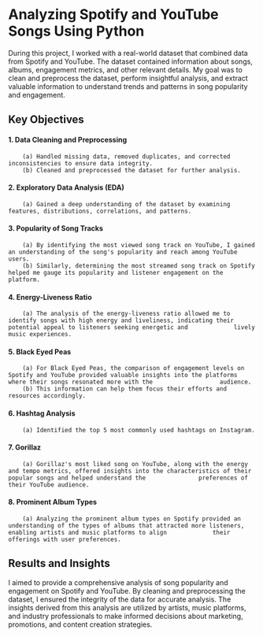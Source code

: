 # Analyzing Spotify and YouTube Songs Using Python
During this project, I worked with a real-world dataset that combined data from Spotify and YouTube. The dataset contained information about songs, albums, engagement metrics, and other relevant details. My goal was to clean and preprocess the dataset, perform insightful analysis, and extract valuable information to understand trends and patterns in song popularity and engagement.

## Key Objectives

#### 1. Data Cleaning and Preprocessing
        (a) Handled missing data, removed duplicates, and corrected inconsistencies to ensure data integrity.
        (b) Cleaned and preprocessed the dataset for further analysis.

#### 2. Exploratory Data Analysis (EDA)
        (a) Gained a deep understanding of the dataset by examining features, distributions, correlations, and patterns.
        
#### 3. Popularity of Song Tracks
        (a) By identifying the most viewed song track on YouTube, I gained an understanding of the song's popularity and reach among YouTube users. 
        (b) Similarly, determining the most streamed song track on Spotify helped me gauge its popularity and listener engagement on the platform.
        
#### 4. Energy-Liveness Ratio
        (a) The analysis of the energy-liveness ratio allowed me to identify songs with high energy and liveliness, indicating their potential appeal to listeners seeking energetic and             lively music experiences.
        
#### 5. Black Eyed Peas
        (a) For Black Eyed Peas, the comparison of engagement levels on Spotify and YouTube provided valuable insights into the platforms where their songs resonated more with the                   audience. 
        (b) This information can help them focus their efforts and resources accordingly.

#### 6. Hashtag Analysis
        (a) Identified the top 5 most commonly used hashtags on Instagram.

#### 7. Gorillaz
        (a) Gorillaz's most liked song on YouTube, along with the energy and tempo metrics, offered insights into the characteristics of their popular songs and helped understand the               preferences of their YouTube audience.

#### 8. Prominent Album Types
        (a) Analyzing the prominent album types on Spotify provided an understanding of the types of albums that attracted more listeners, enabling artists and music platforms to align             their offerings with user preferences.

## Results and Insights
I aimed to provide a comprehensive analysis of song popularity and engagement on Spotify and YouTube. By cleaning and preprocessing the dataset, I ensured the integrity of the data for accurate analysis. The insights derived from this analysis are utilized by artists, music platforms, and industry professionals to make informed decisions about marketing, promotions, and content creation strategies.
